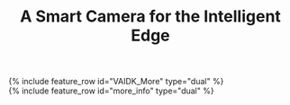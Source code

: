 ﻿---
layout: splash
permalink: /
title: A Smart Camera for the Intelligent Edge
header:
  overlay_color: "#5e616c"
  overlay_image: /assets/images/node-graphic.png
  image: /assets/images/camera-render-transparent-small.png
  alt: "Picture of the Vision AI DevKit camera hardware"
  actions:
    - label: "Order <i class='fas fa-chevron-right'></i>"
      url: "https://www.arrow.com/en/products/eic-ms-vision-500/einfochips-limited"
excerpt: >
  Jumpstart your Azure Vision Machine Learning Journey today
VAIDK_More:
  - title: "Start fast"
    excerpt: |
      Using the [tutorial project](https://aka.ms/VAIDKGetStarted-Landing/), the Vision AI DevKit can be up and running in minutes, regardless of your current skill level with Vision Machine Learning. Don't have a DevKit yet? Start building an [image classifier](https://docs.microsoft.com/en-us/azure/cognitive-services/custom-vision-service/getting-started-build-a-classifier) with [Azure Custom Vision Service](https://docs.microsoft.com/en-us/azure/cognitive-services/custom-vision-service/home).
      # Build fast
      * Just getting started with Vision ML? [Azure Custom Vision Service](https://docs.microsoft.com/en-us/azure/cognitive-services/custom-vision-service/getting-started-build-a-classifier){:target="_blank"} can do the hard work to get your project up and running quickly with only a few labeled images to start off with.
      * Experienced with Vision ML? [Jupyter notebooks](https://jupyter.org/){:target="_blank"} or [Visual Studio Code](https://azure.github.io/Vision-AI-DevKit-Pages/docs/SetUp_VS_Code/) can be used to create, train and deploy your custom vision ML models.
      * Convert and deploy existing models from other formats to work with the Vision AI DevKit -
        * [MobileNet ImageNet](https://github.com/Microsoft/vision-ai-developer-kit/blob/master/machine-learning-reference/notebooks/01-convert-model-containerize.ipynb)
        * [Squeezenet Caffe](https://github.com/Microsoft/vision-ai-developer-kit/blob/master/machine-learning-reference/notebooks/03-squeezenet-custom-vision.ipynb)
        * Tensorflow

        Note: Some links require Vision AI DevKit GitHub repository access (currently in private preview.)

      # Deploy fast
      [Azure IoT Edge](https://docs.microsoft.com/en-us/azure/iot-edge/){:target="_blank"} can push your Vision ML models to the Vision AI DevKit with ease, whether the camera is on your desk or in another country, using [Visual Studio Code](https://azure.github.io/Vision-AI-DevKit-Pages/docs/Deploy_model_VS_Code/) or [Jupyter notebooks](https://github.com/Microsoft/vision-ai-developer-kit/blob/master/machine-learning-reference/notebooks/04-Deploy-Trained-Model.ipynb)         

  - title: "Prove your concept"
    excerpt: |
      With the Vision AI DevKit and Azure services, quickly take your project from concept to reality.

      # Intelligent Edge: Fast local processing, backed by the power of the cloud 
      As an [Intelligent Edge device](https://azure.microsoft.com/en-us/overview/future-of-cloud/){:target="_blank"}, the Vision AI DevKit runs your Vision ML models locally for fast image inference. You can add business logic to your concept, sending only the most important data to the cloud for more advanced processing and response.
     
more_info:
  - title: "<img src='assets/images/qualcomm-logo-blue.png' alt='Qualcomm' style='max-width: 200px'>"
    excerpt: >
        The Vision AI Dev Kit features the [Qualcomm Visual Intelligence Platform](https://www.qualcomm.com/news/onq/2018/05/07/qualcomm-vision-intelligence-platform-microsoft-azure-bring-edge-ai-solution){:target="_blank"} for hardware acceleration of AI models to deliver superior inferencing performance. Create new solutions for a variety of scenarios, such as industrial safety, retail, security, and more.
  - title: ""
    excerpt: |
     # Additional Resources
      * [DevKit announcement](https://azure.microsoft.com/en-us/blog/iot-swc-2018-iot-solutions-for-the-built-world/){:target="_blank"}
      * [Join the Internet of Things Microsoft Tech Community](https://aka.ms/VAIDK-IoTTechCommunity){:target="_blank"}

advantages:
  - excerpt: |
        <video id="azuremediaplayer" class="azuremediaplayer amp-default-skin amp-big-play-centered" tabindex="0"></video>
        <script>
            var myOptions = {
                "nativeControlsForTouch": false,
                controls: true,
                autoplay: false,
                width: "100%",
                height: "auto",
            }
            myPlayer = amp("azuremediaplayer", myOptions);
            myPlayer.src([
                {
                    "src": "https://easstandardhosting123.blob.core.windows.net/asset-0a1504fe-8b97-4e8f-a312-2a5eef36c891/Vision_AI_101418.mp4?sv=2015-07-08&sr=c&si=1da79a8d-775c-4a56-af1a-173c36a1823b&sig=W7ACJX%2F0FrlqxYg7TlPfjojO3Ajf%2FiHy7eW4%2FfgK%2BAk%3D&st=2018-10-25T01%3A49%3A06Z&se=2118-10-25T01%3A49%3A06Z",
                    "type": "video/mp4"

                }
            ]);</script>
  - title: "Create Intelligent Apps for IoT Sensors"
    excerpt: >
        In the era of intelligent cloud and intelligent edge, developers will need to write applications for a range of connected devices. The Azure IoT Edge runtime makes it easy to create applications from cloud to edge, leveraging advanced AI services. The Vision AI Developer Kit, a member of the Microsoft Azure IoT Starter kit family, can be used by IoT solution makers to easily deploy AI models built using Azure Machine Learning and Azure IoT Edge.

Quonos:
  - image_path: /assets/images/icon-innovation.svg
    alt: "placeholder 2"
    excerpt: >
        This is a a test of the emergency broadcast system
  - image_path: /assets/images/icon-cog.svg
    alt: "placeholder 2"
    excerpt: >
        This is a a test of the emergency broadcast system
  - image_path: /assets/images/icon-mount.svg
    alt: "placeholder 2"
    excerpt: >
        This is a a test of the emergency broadcast system
  - image_path: /assets/images/icon-sdk.svg
    alt: "placeholder 2"
    excerpt: >
        This is a a test of the emergency broadcast system
---

<div class="feature__outer_wrapper">
{% include feature_row id="VAIDK_More" type="dual" %}
</div>

<div class="feature__outer_wrapper">
{% include feature_row id="more_info" type="dual" %}
</div>

